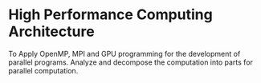 #  High Performance Computing Architecture
To Apply OpenMP, MPI and GPU programming for the development of parallel programs.
Analyze and decompose the computation into parts for parallel computation.




